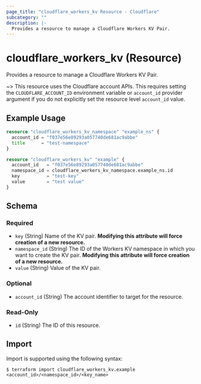 ```yaml
---
page_title: "cloudflare_workers_kv Resource - Cloudflare"
subcategory: ""
description: |-
  Provides a resource to manage a Cloudflare Workers KV Pair.
---
```


# cloudflare_workers_kv (Resource)

Provides a resource to manage a Cloudflare Workers KV Pair.

~> This resource uses the Cloudflare account APIs. This requires setting the
`CLOUDFLARE_ACCOUNT_ID` environment variable or `account_id` provider argument
if you do not explicitly set the resource level `account_id` value.

## Example Usage

```terraform
resource "cloudflare_workers_kv_namespace" "example_ns" {
  account_id = "f037e56e89293a057740de681ac9abbe"
  title      = "test-namespace"
}

resource "cloudflare_workers_kv" "example" {
  account_id   = "f037e56e89293a057740de681ac9abbe"
  namespace_id = cloudflare_workers_kv_namespace.example_ns.id
  key          = "test-key"
  value        = "test value"
}
```

<!-- schema generated by tfplugindocs -->
## Schema

### Required

- `key` (String) Name of the KV pair. **Modifying this attribute will force creation of a new resource.**
- `namespace_id` (String) The ID of the Workers KV namespace in which you want to create the KV pair. **Modifying this attribute will force creation of a new resource.**
- `value` (String) Value of the KV pair.

### Optional

- `account_id` (String) The account identifier to target for the resource.

### Read-Only

- `id` (String) The ID of this resource.

## Import

Import is supported using the following syntax:

```shell
$ terraform import cloudflare_workers_kv.example <account_id>/<namespace_id>/<key_name>
```
